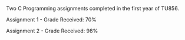 Two C Programming assignments completed in the first year of TU856.

Assignment 1 - Grade Received: 70%

Assignment 2 - Grade Received: 98%

